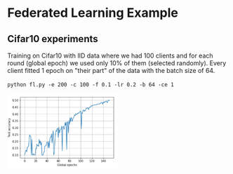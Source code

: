 # Federated Learning Example

## Cifar10 experiments

Training on Cifar10 with IID data where we had 100 clients and for each round (global epoch) we used only
10% of them (selected randomly). Every client fitted 1 epoch on "their part" of the data with the batch size of 64.

`python fl.py -e 200 -c 100 -f 0.1 -lr 0.2 -b 64 -ce 1`

<img src="art/fl_3_clients_accuracy.png" width="250">

